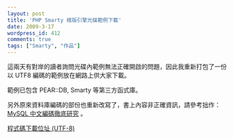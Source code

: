 ```yaml
---
layout: post
title: 'PHP Smarty 樣版引擎光碟範例下載'
date: 2009-3-17
wordpress_id: 412
comments: true
tags: ["Smarty", "作品"]
---
```


這兩天有對岸的讀者詢問光碟內範例無法正確開啟的問題，因此我重新打包了一份以 UTF8 編碼的範例放在網路上供大家下載。

範例已包含 PEAR::DB, Smarty 等第三方函式庫。

另外原來資料庫編碼的部份也重新改寫了，書上內容非正確資訊，請參考拙作：[MySQL 中文編碼徹底研究](http://www.jaceju.net/blog/archives/116) 。

[程式碼下載位址 (UTF-8) ](/resources/smarty_book/utf8.zip)
